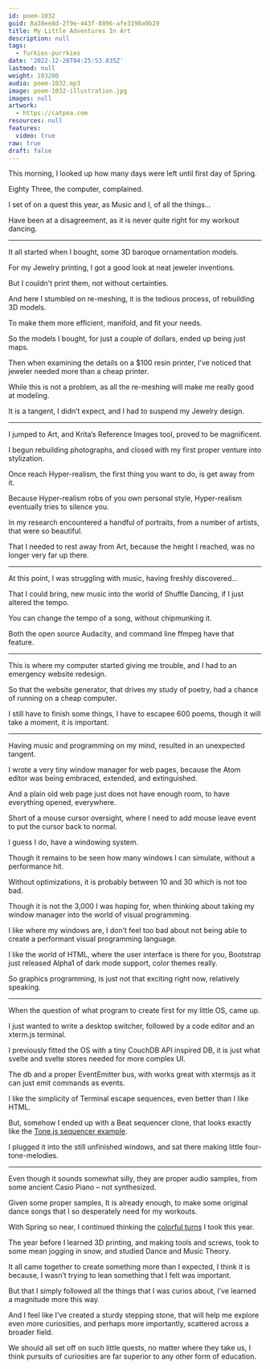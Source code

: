 ```yaml
---
id: poem-1032
guid: 8a38ee8d-2f9e-443f-8896-afe3198a9b29
title: My Little Adventures In Art
description: null
tags:
  - furkies-purrkies
date: '2022-12-28T04:25:53.835Z'
lastmod: null
weight: 103200
audio: poem-1032.mp3
image: poem-1032-illustration.jpg
images: null
artwork:
  - https://catpea.com
resources: null
features:
  video: true
raw: true
draft: false
---
```


This morning,
I looked up how many days were left until first day of Spring.

Eighty Three,
the computer, complained.

I set of on a quest this year,
as Music and I, of all the things...

Have been at a disagreement,
as it is never quite right for my workout dancing.

---

It all started when I bought,
some 3D baroque ornamentation models.

For my Jewelry printing,
I got a good look at neat jeweler inventions.

But I couldn't print them,
not without certainties.

And here I stumbled on re-meshing,
it is the tedious process, of rebuilding 3D models.

To make them more efficient,
manifold, and fit your needs.

So the models I bought, for just a couple of dollars,
ended up being just maps.

Then when examining the details on a $100 resin printer,
I’ve noticed that jeweler needed more than a cheap printer.

While this is not a problem,
as all the re-meshing will make me really good at modeling.

It is a tangent, I didn’t expect,
and I had to suspend my Jewelry design.

---

I jumped to Art, and Krita’s Reference Images tool,
proved to be magnificent.

I begun rebuilding photographs,
and closed with my first proper venture into stylization.

Once reach Hyper-realism, the first thing you want to do,
is get away from it.

Because Hyper-realism robs of you own personal style,
Hyper-realism eventually tries to silence you.

In my research encountered a handful of portraits,
from a number of artists, that were so beautiful.

That I needed to rest away from Art,
because the height I reached, was no longer very far up there.

---

At this point, I was struggling with music,
having freshly discovered…

That I could bring, new music into the world of Shuffle Dancing,
if I just altered the tempo.

You can change the tempo of a song,
without chipmunking it.

Both the open source Audacity,
and command line ffmpeg have that feature.

---

This is where my computer started giving me trouble,
and I had to an emergency website redesign.

So that the website generator,
that drives my study of poetry, had a chance of running on a cheap computer.

I still have to finish some things,
I have to escapee 600 poems, though it will take a moment, it is important.

---

Having music and programming on my mind,
resulted in an unexpected tangent.

I wrote a very tiny window manager for web pages,
because the Atom editor was being embraced, extended, and extinguished.

And a plain old web page just does not have enough room,
to have everything opened, everywhere.

Short of a mouse cursor oversight,
where I need to add mouse leave event to put the cursor back to normal.

I guess I do,
have a windowing system.

Though it remains to be seen how many windows I can simulate,
without a performance hit.

Without optimizations,
it is probably between 10 and 30 which is not too bad.

Though it is not the 3,000 I was hoping for,
when thinking about taking my window manager into the world of visual programming.

I like where my windows are,
I don’t feel too bad about not being able to create a performant visual programming language.

I like the world of HTML, where the user interface is there for you,
Bootstrap just released Alpha1 of dark mode support, color themes really.

So graphics programming,
is just not that exciting right now, relatively speaking.

---

When the question of what program to create first for my little OS,
came up.

I just wanted to write a desktop switcher,
followed by a code editor and an xterm.js terminal.

I previously fitted the OS with a tiny CouchDB API inspired DB,
it is just what svelte and svelte stores needed for more complex UI.

The db and a proper EventEmitter bus,
with works great with xtermsjs as it can just emit commands as events.

I like the simplicity of Terminal escape sequences,
even better than I like HTML.

But, somehow I ended up with a Beat sequencer clone,
that looks exactly like the [Tone.js sequencer example][1].

I plugged it into the still unfinished windows,
and sat there making little four-tone-melodies.

---

Even though it sounds somewhat silly, they are proper audio samples,
from some ancient Casio Piano – not synthesized.

Given some proper samples, It is already enough,
to make some original dance songs that I so desperately need for my workouts.

With Spring so near,
I continued thinking the [colorful turns][2] I took this year.

The year before I learned 3D printing, and making tools and screws,
took to some mean jogging in snow, and studied Dance and Music Theory.

It all came together to create something more than I expected,
I think it is because, I wasn’t trying to lean something that I felt was important.

But that I simply followed all the things that I was curios about,
I’ve learned a magnitude more this way.

And I feel like I’ve created a sturdy stepping stone,
that will help me explore even more curiosities, and perhaps more importantly, scattered across a broader field.

We should all set off on such little quests, no matter where they take us,
I think pursuits of curiosities are far superior to any other form of education.

[1]: https://tonejs.github.io/examples/stepSequencer
[2]: https://catpea.com/portfolio.jpg
